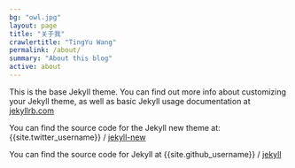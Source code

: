 ```yaml
---
bg: "owl.jpg"
layout: page
title: "关于我"
crawlertitle: "TingYu Wang"
permalink: /about/
summary: "About this blog"
active: about
---
```


This is the base Jekyll theme. You can find out more info about customizing your Jekyll theme, as well as basic Jekyll usage documentation at [jekyllrb.com](http://jekyllrb.com/)

You can find the source code for the Jekyll new theme at:
{{site.twitter_username}} /
[jekyll-new](https://github.com/wtydreamt)

You can find the source code for Jekyll at
{{site.github_username}} /
[jekyll](https://github.com/wtydreamt)
